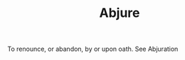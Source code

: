 ---
title: Abjure
letter: A
permalink: "/definitions/bld-abjure.html"
body: To renounce, or abandon, by or upon oath. See Abjuration
published_at: '2018-07-07'
source: Black's Law Dictionary 2nd Ed (1910)
layout: post
---